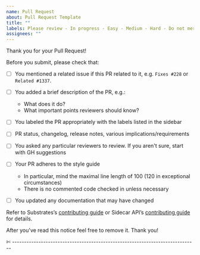 ```yaml
---
name: Pull Request
about: Pull Request Template
title: ""
labels: Please review - In progress - Easy - Medium - Hard - Do not merge - Change log - Release notes - Many requirements - 
assignees: ""
---
```


Thank you for your Pull Request!

Before you submit, please check that:

- [ ] You mentioned a related issue if this PR related to it, e.g. `Fixes #228` or `Related #1337`.
- [ ] You added a brief description of the PR, e.g.:
  - What does it do?
  - What important points reviewers should know?

- [ ] You labeled the PR appropriately with the labels listed in the sidebar
- [ ] PR status, changelog, release notes, various implications/requirements
- [ ] You asked any particular reviewers to review. If you aren't sure, start with GH suggestions
- [ ] Your PR adheres to the style guide
  - In particular, mind the maximal line length of 100 (120 in exceptional circumstances)
  - There is no commented code checked in unless necessary
- [ ] You updated any documentation that may have changed

Refer to Substrates’s [contributing guide](https://github.com/paritytech/substrate/blob/master/docs/CONTRIBUTING.adoc) or Sidecar API’s [contributing guide](https://github.com/paritytech/substrate-api-sidecar/tree/master/src/CONTRIBUTING.md) for details.

After you've read this notice feel free to remove it.
Thank you!

✄ -----------------------------------------------------------------------------

